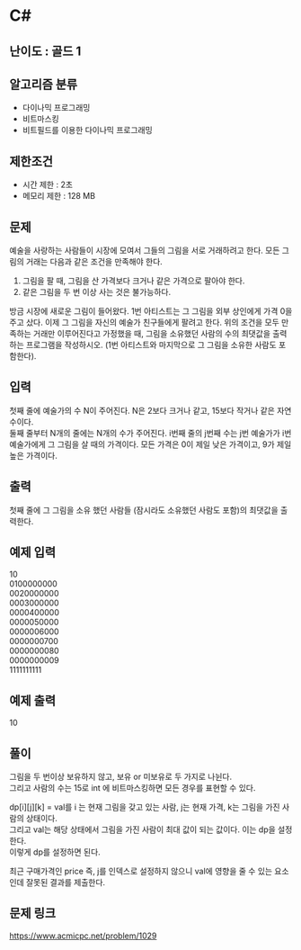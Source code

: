 # C#

## 난이도 : 골드 1

## 알고리즘 분류
  - 다이나믹 프로그래밍
  - 비트마스킹
  - 비트필드를 이용한 다이나믹 프로그래밍

## 제한조건
  - 시간 제한 : 2초
  - 메모리 제한 : 128 MB

## 문제
예술을 사랑하는 사람들이 시장에 모여서 그들의 그림을 서로 거래하려고 한다. 모든 그림의 거래는 다음과 같은 조건을 만족해야 한다.<br/>

  1. 그림을 팔 때, 그림을 산 가격보다 크거나 같은 가격으로 팔아야 한다.
  2. 같은 그림을 두 번 이상 사는 것은 불가능하다.

방금 시장에 새로운 그림이 들어왔다. 1번 아티스트는 그 그림을 외부 상인에게 가격 0을 주고 샀다. 이제 그 그림을 자신의 예술가 친구들에게 팔려고 한다. 위의 조건을 모두 만족하는 거래만 이루어진다고 가정했을 때, 그림을 소유했던 사람의 수의 최댓값을 출력하는 프로그램을 작성하시오. (1번 아티스트와 마지막으로 그 그림을 소유한 사람도 포함한다).<br/>


## 입력
첫째 줄에 예술가의 수 N이 주어진다. N은 2보다 크거나 같고, 15보다 작거나 같은 자연수이다.<br/>
둘째 줄부터 N개의 줄에는 N개의 수가 주어진다. i번째 줄의 j번째 수는 j번 예술가가 i번 예술가에게 그 그림을 살 때의 가격이다. 모든 가격은 0이 제일 낮은 가격이고, 9가 제일 높은 가격이다.<br/>


## 출력
첫째 줄에 그 그림을 소유 했던 사람들 (잠시라도 소유했던 사람도 포함)의 최댓값을 출력한다.<br/>


## 예제 입력
10<br/>
0100000000<br/>
0020000000<br/>
0003000000<br/>
0000400000<br/>
0000050000<br/>
0000006000<br/>
0000000700<br/>
0000000080<br/>
0000000009<br/>
1111111111<br/>


## 예제 출력
10<br/>


## 풀이
그림을 두 번이상 보유하지 않고, 보유 or 미보유로 두 가지로 나뉜다.<br/>
그리고 사람의 수는 15로 int 에 비트마스킹하면 모든 경우를 표현할 수 있다.<br/>

dp[i][j][k] = val를 i 는 현재 그림을 갖고 있는 사람, j는 현재 가격, k는 그림을 가진 사람의 상태이다.<br/>
그리고 val는 해당 상태에서 그림을 가진 사람이 최대 값이 되는 값이다. 이는 dp을 설정한다.<br/>
이렇게 dp를 설정하면 된다.<br/>

최근 구매가격인 price 즉, j를 인덱스로 설정하지 않으니 val에 영향을 줄 수 있는 요소인데 잘못된 결과를 제출한다.<br/>


## 문제 링크
https://www.acmicpc.net/problem/1029